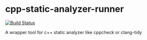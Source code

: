 # cpp-static-analyzer-runner
[![Build Status](https://travis-ci.org/engelphi/cpp-static-analyzer-runner.svg?branch=master)](https://travis-ci.org/engelphi/cpp-static-analyzer-runner)

A wrapper tool for c++ static analyzer like cppcheck or clang-tidy
